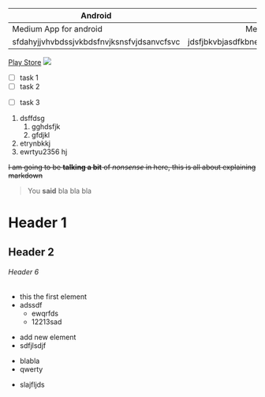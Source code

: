 Android | iOS     | Widnows
------- | :-------: | -------:
Medium App for android | Medium App for iOS | Medium App for Windows
sfdahyjjvhvbdssjvkbdsfnvjksnsfvjdsanvcfsvc | jdsfjbkvbjasdfkbnefdsjberwqiruohwfhjdbsjdkvfdsjk | dsfihdsbjfiwfjdskdfsjfsfjklvfjvkldfsvjkb
[Play Store](https://www.google.com)
![](https://1000logos.net/wp-content/uploads/2016/10/Android-Logo-2008.png)

+ [ ] task 1
+ [ ] task 2
* [ ] task 3



1. dsffdsg
   1. gghdsfjk
   2. gfdjkl
3. etrynbkkj
4. ewrtyu2356 hj


~~I am going to be **talking a bit** of _nonsense_ in here, this is all about explaining markdown~~

> You **said** bla bla bla

# Header 1

## Header 2

###### Header 6

- this the first element
- adssdf
   - ewqrfds
   - 12213sad
* add new element
* sdfjlsdjf
+ blabla
+ qwerty
- slajfljds
